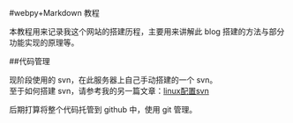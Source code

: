 #webpy+Markdown 教程

本教程用来记录我这个网站的搭建历程，主要用来讲解此 blog 搭建的方法与部分功能实现的原理等。




##代码管理

现阶段使用的 svn，在此服务器上自己手动搭建的一个 svn。  
至于如何搭建 svn，请参考我的另一篇文章：[linux配置svn](http://www.qjwgg.com/linux/linux_svn.html)

后期打算将整个代码托管到 github 中，使用 git 管理。